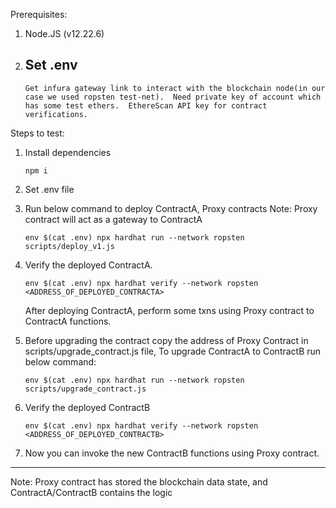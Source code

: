 Prerequisites:
1. Node.JS (v12.22.6)
2. Set .env
   ---

   ``
    Get infura gateway link to interact with the blockchain node(in our case we used ropsten test-net). 
    Need private key of account which has some test ethers. 
    EthereScan API key for contract verifications.
    ``

Steps to test:

1. Install dependencies
   ```
   npm i
   ```

2. Set .env file
   
3. Run below command to deploy ContractA, Proxy contracts
   Note: Proxy contract will act as a gateway to ContractA
   ```
   env $(cat .env) npx hardhat run --network ropsten scripts/deploy_v1.js
   ```

4. Verify the deployed ContractA.
   ```
   env $(cat .env) npx hardhat verify --network ropsten <ADDRESS_OF_DEPLOYED_CONTRACTA>
   ```
   After deploying ContractA, perform some txns using Proxy contract to ContractA functions.

5. Before upgrading the contract copy the address of Proxy Contract in scripts/upgrade_contract.js file, To upgrade ContractA to ContractB run below command:
   ```
   env $(cat .env) npx hardhat run --network ropsten scripts/upgrade_contract.js
   ```

6. Verify the deployed ContractB
   ```
   env $(cat .env) npx hardhat verify --network ropsten <ADDRESS_OF_DEPLOYED_CONTRACTB>
   ```

7. Now you can invoke the new ContractB functions using Proxy contract.
---

Note:
Proxy contract has stored the blockchain data state, and ContractA/ContractB contains the logic
